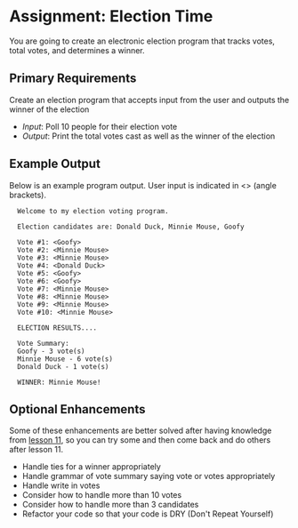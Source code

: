 # Assignment: Election Time
You are going to create an electronic election program that tracks votes, total votes, and determines a winner.

## Primary Requirements
Create an election program that accepts input from the user and outputs the winner of the election
  - *Input*: Poll 10 people for their election vote
  - *Output*: Print the total votes cast as well as the winner of the election

## Example Output
Below is an example program output. User input is indicated in &lt;&gt; (angle brackets).

```
  Welcome to my election voting program.

  Election candidates are: Donald Duck, Minnie Mouse, Goofy

  Vote #1: <Goofy>
  Vote #2: <Minnie Mouse>
  Vote #3: <Minnie Mouse>
  Vote #4: <Donald Duck>
  Vote #5: <Goofy>
  Vote #6: <Goofy>
  Vote #7: <Minnie Mouse>
  Vote #8: <Minnie Mouse>
  Vote #9: <Minnie Mouse>
  Vote #10: <Minnie Mouse>

  ELECTION RESULTS....

  Vote Summary:
  Goofy - 3 vote(s)
  Minnie Mouse - 6 vote(s)
  Donald Duck - 1 vote(s)

  WINNER: Minnie Mouse!
```
## Optional Enhancements
Some of these enhancements are better solved after having knowledge from [lesson 11](https://github.com/Ada-Developers-Academy/jump-start/blob/master/lessons/11-basic-data-structs/README.md), so you can try some and then come back and do others after lesson 11.

- Handle ties for a winner appropriately
- Handle grammar of vote summary saying vote or votes appropriately
- Handle write in votes
- Consider how to handle more than 10 votes
- Consider how to handle more than 3 candidates
- Refactor your code so that your code is DRY (Don't Repeat Yourself)

